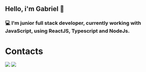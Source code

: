 ## Hello, i'm Gabriel 👋
### 💻 I'm junior full stack developer, currently working with JavaScript, using ReactJS, Typescript and NodeJs.
# Contacts
<div>
  <a href = "mailto:gabrielmjj5@gmail.com"><img src="https://img.shields.io/badge/Gmail-D14836?style=for-the-badge&logo=gmail&logoColor=white" target="_blank"></a>
  <a href="https://www.linkedin.com/in/gabriel-machado-de-jesus-a8bb9a163/" target="_blank"><img src="https://img.shields.io/badge/-LinkedIn-%230077B5?style=for-the-badge&logo=linkedin&logoColor=white" target="_blank"></a>   
</div>
